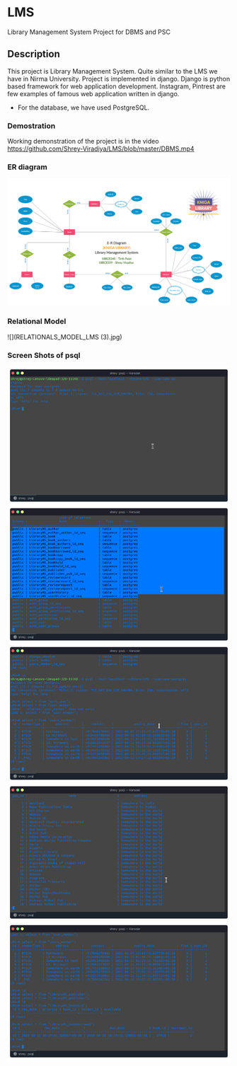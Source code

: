 # LMS
Library Management System Project for DBMS and PSC

## Description
This project is Library Management System. Quite similar to the LMS we have in Nirma University. Project is implemented in django.
Django is python based framework for web application development. Instagram, Pintrest are few examples of famous web application written in django.

- For the database, we have used PostgreSQL.


### Demostration
Working demonstration of the project is in the video 
https://github.com/Shrey-Viradiya/LMS/blob/master/DBMS.mp4

### ER diagram
![](ER_Diagram_LMS.jpg)

### Relational Model
![](RELATIONALS_MODEL_LMS (3).jpg)

### Screen Shots of psql


![](Images/img1.png)
![](Images/img2.png)
![](Images/img3.png)
![](Images/img4.png)
![](Images/img5.png)
